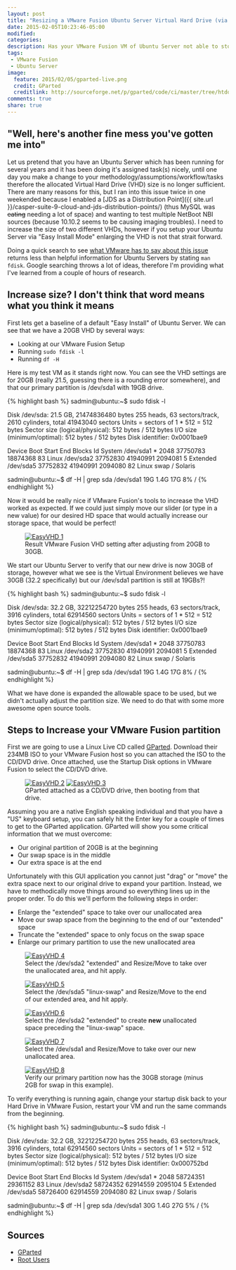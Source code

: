 ```yaml
---
layout: post
title: "Resizing a VMware Fusion Ubuntu Server Virtual Hard Drive (via Easy Install Mode)"
date: 2015-02-05T10:23:46-05:00
modified:
categories:
description: Has your VMware Fusion VM of Ubuntu Server not able to store all your data, use these steps!
tags:
 - VMware Fusion
 - Ubuntu Server
image:
  feature: 2015/02/05/gparted-live.png
  credit: GParted
  creditlink: http://sourceforge.net/p/gparted/code/ci/master/tree/htdocs/images/gparted-live.png
comments: true
share: true
---
```

## "Well, here's another fine mess you've gotten me into"
Let us pretend that you have an Ubuntu Server which has been running for several years and it has been doing it's assigned task(s) nicely, until one day you make a change to your methodology/assumptions/workflow/tasks therefore the allocated Virtual Hard Drive (VHD) size is no longer sufficient.  There are many reasons for this, but I ran into this issue twice in one weekended because I enabled a [JDS as a Distribution Point]({{ site.url }}/casper-suite-9-cloud-and-jds-distribution-points/) (thus MySQL was <s>eating</s> needing a lot of space) and wanting to test multiple NetBoot NBI sources (because 10.10.2 seems to be causing imaging troubles).  I need to increase the size of two different VHDs, however if you setup your Ubuntu Server via "Easy Install Mode" enlarging the VHD is not that strait forward.

Doing a quick search to see [what VMware has to say about this issue][1020778] returns less than helpful information for Ubuntu Servers by stating ```man fdisk```.  Google searching throws a lot of ideas, therefore I'm providing what I've learned from a couple of hours of research.

## Increase size?  I don't think that word means what you think it means
First lets get a baseline of a default "Easy Install" of Ubuntu Server.  We can see that we have a 20GB VHD by several ways:

-	Looking at our VMware Fusion Setup
-	Running ```sudo fdisk -l```
-	Running ```df -H```

Here is my test VM as it stands right now.  You can see the VHD settings are for 20GB (really 21.5, guessing there is a rounding error somewhere), and that our primary partition is /dev/sda1 with 19GB drive.

{% highlight bash %}
sadmin@ubuntu:~$ sudo fdisk -l

Disk /dev/sda: 21.5 GB, 21474836480 bytes
255 heads, 63 sectors/track, 2610 cylinders, total 41943040 sectors
Units = sectors of 1 * 512 = 512 bytes
Sector size (logical/physical): 512 bytes / 512 bytes
I/O size (minimum/optimal): 512 bytes / 512 bytes
Disk identifier: 0x0001bae9

   Device Boot      Start         End      Blocks   Id  System
/dev/sda1   *        2048    37750783    18874368   83  Linux
/dev/sda2        37752830    41940991     2094081    5  Extended
/dev/sda5        37752832    41940991     2094080   82  Linux swap / Solaris

sadmin@ubuntu:~$ df -H | grep sda
/dev/sda1        19G  1.4G   17G   8% /
{% endhighlight %}

Now it would be really nice if VMware Fusion's tools to increase the VHD worked as expected.  If we could just simply move our slider (or type in a new value) for our desired HD space that would actually increase our storage space, that would be perfect!

<figure>
	<a href="{{ site.url }}/images/2015/02/05/EasyVHD-1.png"><img src="{{ site.url }}/images/2015/02/05/EasyVHD-1_800.png" alt="EasyVHD 1"></a>
	<figcaption>Result VMware Fusion VHD setting after adjusting from 20GB to 30GB.</figcaption>
</figure>

We start our Ubuntu Server to verify that our new drive is now 30GB of storage, however what we see is the Virtual Environment believes we have 30GB (32.2 specifically) but our /dev/sda1 partition is still at 19GBs?!

{% highlight bash %}
sadmin@ubuntu:~$ sudo fdisk -l

Disk /dev/sda: 32.2 GB, 32212254720 bytes
255 heads, 63 sectors/track, 3916 cylinders, total 62914560 sectors
Units = sectors of 1 * 512 = 512 bytes
Sector size (logical/physical): 512 bytes / 512 bytes
I/O size (minimum/optimal): 512 bytes / 512 bytes
Disk identifier: 0x0001bae9

   Device Boot      Start         End      Blocks   Id  System
/dev/sda1   *        2048    37750783    18874368   83  Linux
/dev/sda2        37752830    41940991     2094081    5  Extended
/dev/sda5        37752832    41940991     2094080   82  Linux swap / Solaris

sadmin@ubuntu:~$ df -H | grep sda
/dev/sda1        19G  1.4G   17G   8% /
{% endhighlight %}

What we have done is expanded the allowable space to be used, but we didn't actually adjust the partition size.  We need to do that with some more awesome open source tools.

## Steps to Increase your VMware Fusion partition
First we are going to use a Linux Live CD called [GParted][gparted].  Download their 234MB ISO to your VMware Fusion host so you can attached the ISO to the CD/DVD drive.  Once attached, use the Startup Disk options in VMware Fusion to select the CD/DVD drive.

<figure class="half">
	<a href="{{ site.url }}/images/2015/02/05/EasyVHD-2.png"><img src="{{ site.url }}/images/2015/02/05/EasyVHD-2_256.png" alt="EasyVHD 2"></a>
	<a href="{{ site.url }}/images/2015/02/05/EasyVHD-3.png"><img src="{{ site.url }}/images/2015/02/05/EasyVHD-3_256.png" alt="EasyVHD 3"></a>
	<figcaption>GParted attached as a CD/DVD drive, then booting from that drive.</figcaption>
</figure>

Assuming you are a native English speaking individual and that you have a "US" keyboard setup, you can safely hit the Enter key for a couple of times to get to the GParted application.  GParted will show you some critical information that we must overcome:

-	Our original partition of 20GB is at the beginning
-	Our swap space is in the middle
-	Our extra space is at the end

Unfortunately with this GUI application you cannot just "drag" or "move" the extra space next to our original drive to expand your partition.  Instead, we have to methodically move things around so everything lines up in the proper order.  To do this we'll perform the following steps in order:

-	Enlarge the "extended" space to take over our unallocated area
-	Move our swap space from the beginning to the end of our "extended" space
-	Truncate the "extended" space to only focus on the swap space
-	Enlarge our primary partition to use the new unallocated area

<figure>
	<a href="{{ site.url }}/images/2015/02/05/EasyVHD-4.png"><img src="{{ site.url }}/images/2015/02/05/EasyVHD-4_800.png" alt="EasyVHD 4"></a>
	<figcaption>Select the /dev/sda2 "extended" and Resize/Move to take over the unallocated area, and hit apply.</figcaption>
</figure>

<figure>
	<a href="{{ site.url }}/images/2015/02/05/EasyVHD-5.png"><img src="{{ site.url }}/images/2015/02/05/EasyVHD-5_800.png" alt="EasyVHD 5"></a>
	<figcaption>Select the /dev/sda5 "linux-swap" and Resize/Move to the end of our extended area, and hit apply.</figcaption>
</figure>

<figure>
	<a href="{{ site.url }}/images/2015/02/05/EasyVHD-6.png"><img src="{{ site.url }}/images/2015/02/05/EasyVHD-6_800.png" alt="EasyVHD 6"></a>
	<figcaption>Select the /dev/sda2 "extended" to create <b>new</b> unallocated space preceding the "linux-swap" space.</figcaption>
</figure>

<figure>
	<a href="{{ site.url }}/images/2015/02/05/EasyVHD-7.png"><img src="{{ site.url }}/images/2015/02/05/EasyVHD-7_800.png" alt="EasyVHD 7"></a>
	<figcaption>Select the /dev/sda1 and Resize/Move to take over our new unallocated area.</figcaption>
</figure>

<figure>
	<a href="{{ site.url }}/images/2015/02/05/EasyVHD-8.png"><img src="{{ site.url }}/images/2015/02/05/EasyVHD-8_800.png" alt="EasyVHD 8"></a>
	<figcaption>Verify our primary partition now has the 30GB storage (minus 2GB for swap in this example).</figcaption>
</figure>

To verify everything is running again, change your startup disk back to your Hard Drive in VMware Fusion, restart your VM and run the same commands from the beginning.

{% highlight bash %}
sadmin@ubuntu:~$ sudo fdisk -l

Disk /dev/sda: 32.2 GB, 32212254720 bytes
255 heads, 63 sectors/track, 3916 cylinders, total 62914560 sectors
Units = sectors of 1 * 512 = 512 bytes
Sector size (logical/physical): 512 bytes / 512 bytes
I/O size (minimum/optimal): 512 bytes / 512 bytes
Disk identifier: 0x000752bd

   Device Boot      Start         End      Blocks   Id  System
/dev/sda1   *        2048    58724351    29361152   83  Linux
/dev/sda2        58724352    62914559     2095104    5  Extended
/dev/sda5        58726400    62914559     2094080   82  Linux swap / Solaris

sadmin@ubuntu:~$ df -H | grep sda
/dev/sda1        30G  1.4G   27G   5% /
{% endhighlight %}

## Sources

-	[GParted][gparted]
-	[Root Users][rootusers]

[1020778]: http://kb.vmware.com/selfservice/microsites/search.do?language=en_US&cmd=displayKC&externalId=1020778
[gparted]: http://gparted.org/index.php
[rootusers]: http://www.rootusers.com/use-gparted-to-increase-disk-size-of-a-linux-native-partition/
